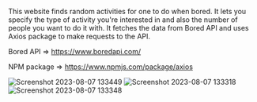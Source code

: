 This website finds random activities for one to do when bored. It lets you specify the type of activity you're interested in and also the number of people you want to do it with. It fetches the data from Bored API and uses Axios package to make requests to the API.

Bored API => https://www.boredapi.com/ 

NPM package => https://www.npmjs.com/package/axios

![Screenshot 2023-08-07 133449](https://github.com/aryaa0502/activity-finder/assets/101689725/612f8f42-1660-4c48-a71c-ea0e5d0ffe58)
![Screenshot 2023-08-07 133318](https://github.com/aryaa0502/activity-finder/assets/101689725/cc89c6c8-2868-46b7-8bd3-ac626c9e12dc)
![Screenshot 2023-08-07 133348](https://github.com/aryaa0502/activity-finder/assets/101689725/bd6f5638-722b-4275-a56d-b8694e9c1a02)
